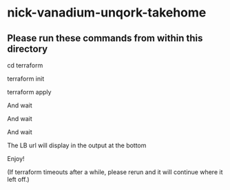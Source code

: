 # nick-vanadium-unqork-takehome

## Please run these commands from within this directory

cd terraform

terraform init

terraform apply

And wait

And wait

And wait

The LB url will display in the output at the bottom

Enjoy!

(If terraform timeouts after a while, please rerun and it will continue where it left off.)